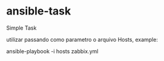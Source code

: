 # ansible-task

Simple Task

utilizar passando como parametro o arquivo Hosts, example:

ansible-playbook -i hosts zabbix.yml
